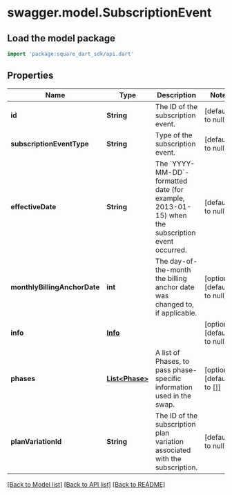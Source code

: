 # swagger.model.SubscriptionEvent

## Load the model package
```dart
import 'package:square_dart_sdk/api.dart'
```

## Properties
Name | Type | Description | Notes
------------ | ------------- | ------------- | -------------
**id** | **String** | The ID of the subscription event. | [default to null]
**subscriptionEventType** | **String** | Type of the subscription event. | [default to null]
**effectiveDate** | **String** | The &#x60;YYYY-MM-DD&#x60;-formatted date (for example, 2013-01-15) when the subscription event occurred. | [default to null]
**monthlyBillingAnchorDate** | **int** | The day-of-the-month the billing anchor date was changed to, if applicable. | [optional] [default to null]
**info** | [**Info**](Info.md) |  | [optional] [default to null]
**phases** | [**List&lt;Phase&gt;**](Phase.md) | A list of Phases, to pass phase-specific information used in the swap. | [optional] [default to []]
**planVariationId** | **String** | The ID of the subscription plan variation associated with the subscription. | [default to null]

[[Back to Model list]](../README.md#documentation-for-models) [[Back to API list]](../README.md#documentation-for-api-endpoints) [[Back to README]](../README.md)

